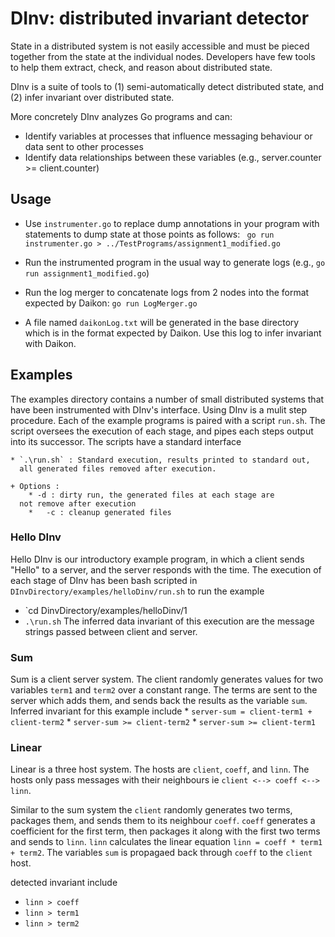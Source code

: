 # DInv: distributed invariant detector

State in a distributed system is not easily accessible and must be pieced together from the state at the individual nodes. Developers have few tools to help them extract, check, and reason about distributed state.

DInv is a suite of tools to (1) semi-automatically detect distributed state, and (2) infer invariant over distributed state.

More concretely DInv analyzes Go programs and can:

  * Identify variables at processes that influence messaging behaviour or data sent to other processes
  * Identify data relationships between these variables (e.g., server.counter >= client.counter)


## Usage

 * Use `instrumenter.go` to replace dump annotations in your program with statements to dump state at those points as follows: ` go run instrumenter.go > ../TestPrograms/assignment1_modified.go`

 * Run the instrumented program in the usual way to generate logs (e.g., `go run assignment1_modified.go`)

 * Run the log merger to concatenate logs from 2 nodes into the format expected by Daikon: `go run LogMerger.go`

 * A file named `daikonLog.txt` will be generated in the base directory which is in the format expected by Daikon. Use this log to infer invariant with Daikon.

## Examples

The examples directory contains a number of small distributed systems
that have been instrumented with DInv's interface. Using DInv is a
mulit step procedure. Each of the example programs is paired with a
script `run.sh`. The script oversees the execution of each stage, and
pipes each steps output into its successor. The scripts have a
standard interface

    * `.\run.sh` : Standard execution, results printed to standard out,
      all generated files removed after execution.
    
    + Options :
        * -d : dirty run, the generated files at each stage are
      not remove after execution
        *   -c : cleanup generated files

### Hello DInv
Hello DInv is our introductory example program, in which a client
sends "Hello" to a server, and the server responds with the time. The execution of each
stage of DInv has been bash scripted in
`DInvDirectory/examples/helloDinv/run.sh` to run the example
 * `cd DinvDirectory/examples/helloDinv/1
 * `.\run.sh`
The inferred data invariant of this execution are the message strings
passed between client and server.

### Sum
Sum is a client server system. The client randomly generates values
for two variables `term1` and `term2` over a constant range. The terms are sent to the
server which adds them, and sends back the results as the variable
`sum`. Inferred invariant for this example include
    * `server-sum = client-term1 + client-term2`
    * `server-sum >= client-term2`
    * `server-sum >= client-term1`

### Linear
Linear is a three host system. The hosts are `client`, `coeff`, and
`linn`. The hosts only pass messages with their neighbours ie `client
<--> coeff <--> linn`.

Similar to the sum system the `client` randomly generates two terms,
packages them, and sends them to its neighbour `coeff`. `coeff`
generates a coefficient for the first term, then packages it along
with the first two terms and sends to `linn`. `linn` calculates the
linear equation `linn = coeff * term1 + term2`. The variables `sum` is
propagaed back through `coeff` to the `client` host.

detected invariant include
 * `linn > coeff`
 * `linn > term1`
 * `linn > term2`
 

